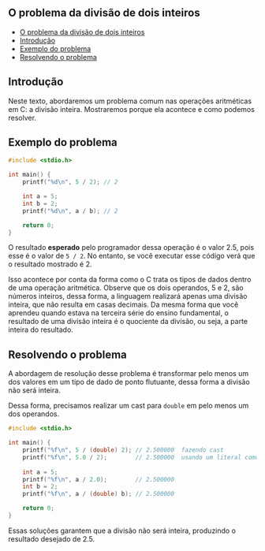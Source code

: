 ## O problema da divisão de dois inteiros

<!-- toc -->
- [O problema da divisão de dois inteiros](#o-problema-da-divisão-de-dois-inteiros)
- [Introdução](#introdução)
- [Exemplo do problema](#exemplo-do-problema)
- [Resolvendo o problema](#resolvendo-o-problema)
<!-- toc -->

## Introdução

Neste texto, abordaremos um problema comum nas operações aritméticas em C: a divisão inteira. Mostraremos porque ela acontece e como podemos resolver.

## Exemplo do problema

```c
#include <stdio.h>

int main() {
    printf("%d\n", 5 / 2); // 2

    int a = 5;
    int b = 2;
    printf("%d\n", a / b); // 2

    return 0;
}
```

O resultado **esperado** pelo programador dessa operação é o valor 2.5, pois esse é o valor de `5 / 2`. No entanto, se você executar esse código verá que o resultado mostrado é 2.

Isso acontece por conta da forma como o C trata os tipos de dados dentro de uma operação aritmética. Observe que os dois operandos, 5 e 2, são números inteiros, dessa forma, a linguagem realizará apenas uma divisão inteira, que não resulta em casas decimais. Da mesma forma que você aprendeu quando estava na terceira série do ensino fundamental, o resultado de uma divisão inteira é o quociente da divisão, ou seja, a parte inteira do resultado.

## Resolvendo o problema

A abordagem de resolução desse problema é transformar pelo menos um dos valores em um tipo de dado de ponto flutuante, dessa forma a divisão não será inteira.

Dessa forma, precisamos realizar um cast para `double` em pelo menos um dos operandos.

```c
#include <stdio.h>

int main() {
    printf("%f\n", 5 / (double) 2); // 2.500000  fazendo cast
    printf("%f\n", 5.0 / 2);        // 2.500000  usando um literal como ponto flutuante
    
    int a = 5;
    printf("%f\n", a / 2.0);        // 2.500000
    int b = 2;
    printf("%f\n", a / (double) b); // 2.500000

    return 0;
}
```

Essas soluções garantem que a divisão não será inteira, produzindo o resultado desejado de 2.5.